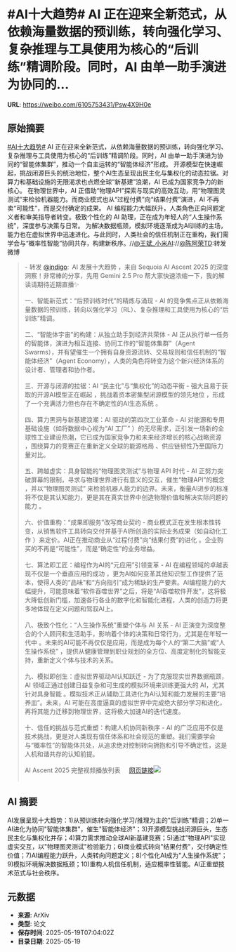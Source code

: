 # #AI十大趋势# AI 正在迎来全新范式，从依赖海量数据的预训练，转向强化学习、复杂推理与工具使用为核心的“后训练”精调阶段。同时，AI 由单一助手演进为协同的...

**URL**: https://weibo.com/6105753431/Psw4X9H0e

## 原始摘要

<a href="https://m.weibo.cn/search?containerid=231522type%3D1%26t%3D10%26q%3D%23AI%E5%8D%81%E5%A4%A7%E8%B6%8B%E5%8A%BF%23&amp;extparam=%23AI%E5%8D%81%E5%A4%A7%E8%B6%8B%E5%8A%BF%23" data-hide=""><span class="surl-text">#AI十大趋势#</span></a> AI 正在迎来全新范式，从依赖海量数据的预训练，转向强化学习、复杂推理与工具使用为核心的“后训练”精调阶段。同时，AI 由单一助手演进为协同的“智能体集群”，推动一个自主运转的“智能体经济”形成。  开源模型在快速崛起，挑战闭源巨头的统治地位，整个AI生态呈现出民主化与集权化的动态拉锯。对算力和基础设施的无限渴求也点燃全球“新基建”浪潮，AI 已成为国家竞争力的新核心。  在物理世界中，AI 正借助“物理API”探索与现实的高效互动，用“物理图灵测试”来检验机器能力。而商业模式也从“过程付费”向“结果付费”演进，AI 不再卖“可能性”，而是交付确定的成果。  AI 编程能力大幅跃升，人类角色正向问题定义者和审美指导者转变。极致个性化的 AI 助理，正在成为年轻人的“人生操作系统”，深度参与决策与日常。  为解决数据瓶颈，模拟环境逐渐成为AI训练的主场，能力也在虚拟世界中迅速进化。与此同时，人类社会的信任机制正在重构，我们需学会与“概率性智能”协同共存，构建新秩序。//<a href="https://weibo.com/n/%E7%8E%8B%E6%96%8C_%E5%B0%8F%E7%B1%B3AI">@王斌_小米AI</a>://<a href="https://weibo.com/n/%E9%99%88%E9%98%BF%E8%8D%A3TD">@陈阿荣TD</a>:转发微博<br><blockquote> - 转发 <a href="https://weibo.com/1639597372" target="_blank">@indigo</a>: AI 发展十大趋势 ，来自 Sequoia AI Ascent 2025 的深度洞察！非常棒的分享，先用 Gemini 2.5 Pro 帮大家快速浓缩一下，我的解读请期待近期直播✨<br><br>一、智能新范式：“后预训练时代”的精炼与涌现 - AI 的竞争焦点正从依赖海量数据的预训练，转向以强化学习（RL）、复杂推理和工具使用为核心的“后训练”精调。<br><br>二、“智能体宇宙”的构建：从独立助手到经济共荣体 - AI 正从执行单一任务的智能体，演进为相互连接、协同工作的“智能体集群”（Agent Swarms），并有望催生一个拥有自身资源流转、交易规则和信任机制的“智能体经济”（Agent Economy），人类的角色将转变为这个新兴经济体系的设计者、管理者和协作者。<br><br>三、开源与闭源的拉锯：AI “民主化”与“集权化”的动态平衡 - 强大且易于获取的开源AI模型正在崛起 ，挑战着资本密集型闭源模型的领先地位 ，形成了一个充满活力但也存在不确定性的AI生态系统 。<br><br>四、算力黑洞与新基建浪潮：AI 驱动的第四次工业革命 - AI 对能源和专用基础设施（如将数据中心视为“AI 工厂” ）的无尽需求，正引发一场新的全球性工业建设热潮，它已成为国家竞争力和未来经济增长的核心战略资源 ，围绕算力的竞赛正在重新定义全球的能源格局 、供应链韧性乃至国际力量对比。<br><br>五、跨越虚实：具身智能的“物理图灵测试”与物理 API 时代 - AI 正努力突破屏幕的限制，寻求与物理世界进行有意义的交互，催生“物理API”的概念 ，并以“物理图灵测试” 来检验机器人能力的边界。未来，衡量AI进步的标准将不仅是其认知能力，更是其在真实世界中创造物理价值和解决实际问题的能力 。<br><br>六、价值重构：“成果即服务”改写商业契约 - 商业模式正在发生根本性转变，从销售软件工具转向交付并基于AI所创造的实际业务成果（如自动化工作 ）来定价。AI正在推动商业从“过程付费”向“结果付费”的进化 。企业购买的不再是“可能性”，而是“确定性”的业务增益。<br><br>七、算法即工匠：编程作为AI的“元应用”引领变革 - AI 在编程领域的卓越表现不仅是一个垂直应用的成功 ，更为AI如何变革其他知识型工作提供了范本，使得人类的“品味”和“方向指引”成为稀缺的生产要素。AI编程能力的大幅提升，可能意味着“软件吞噬世界”之后，将是“AI吞噬软件开发”，这将极大降低创新门槛，加速各行各业的数字化和智能化进程，人类的创造力将更多地体现在定义问题和驾驭AI上。<br><br>八、极致个性化：“人生操作系统”重塑个体与 AI 关系 - AI 正演变为深度整合的个人顾问和生活助手，影响着个体的决策和日常行为，尤其是在年轻一代中 。未来的AI可能不再仅仅是应用，而是成为每个人的“第二大脑”或“人生操作系统” ，提供从健康管理到职业规划的全方位、高度定制化的智能支持，重新定义个体与技术的关系。<br><br>九、模拟即创生：虚拟世界驱动AI认知跃迁 - 为了克服现实世界数据瓶颈，AI 领域正通过创建日益复杂和可生成的模拟环境来训练更强大的 AI，尤其针对具身智能 。模拟技术正从辅助工具进化为AI认知和能力发展的主要“培养皿”。未来，AI 可能在高度逼真的虚拟世界中完成绝大部分学习和进化，再将其能力迁移到物理世界，这将极大加速AI的迭代速度。<br><br>十、信任的挑战与范式重塑：构建人机协同新秩序 - AI 的广泛应用不仅是技术挑战，更是对人类现有信任体系和社会规范的重塑。我们需要学会与“概率性”的智能体共处，从追求绝对控制转向拥抱和引导不确定性，这是人机和谐共存的认知前提。<br><br>AI Ascent 2025 完整视频播放列表 <a href="https://weibo.cn/sinaurl?u=https%3A%2F%2Fwww.youtube.com%2Fplaylist%3Flist%3DPLOhHNjZItNnMEqGLRWkKjaMcdSJptkR08" data-hide=""><span class="url-icon"><img style="width: 1rem;height: 1rem" src="https://h5.sinaimg.cn/upload/2015/09/25/3/timeline_card_small_web_default.png" referrerpolicy="no-referrer"></span><span class="surl-text">网页链接</span></a><img style="" src="https://tvax4.sinaimg.cn/large/61ba453cgy1i1fw7ouiyhj21wg1f01el.jpg" referrerpolicy="no-referrer"><br><br></blockquote>

## AI 摘要

AI发展呈现十大趋势：1)从预训练转向强化学习/推理为主的"后训练"精调；2)单一AI进化为协同"智能体集群"，催生"智能体经济"；3)开源模型挑战闭源巨头，生态民主化与集权化并存；4)算力需求推动全球AI新基建竞赛；5)通过"物理API"实现虚实交互，以"物理图灵测试"检验能力；6)商业模式转向"结果付费"，交付确定性价值；7)AI编程能力跃升，人类转向问题定义；8)个性化AI成为"人生操作系统"；9)模拟环境解决数据瓶颈；10)重构人机信任机制，适应概率性智能。AI正重塑技术范式与社会秩序。

## 元数据

- **来源**: ArXiv
- **类型**: 论文
- **保存时间**: 2025-05-19T07:04:02Z
- **目录日期**: 2025-05-19
